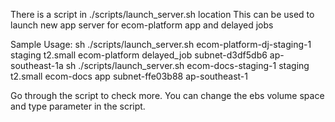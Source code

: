 There is a script in ./scripts/launch_server.sh location
This can be used to launch new app server for ecom-platform app and
delayed jobs

Sample Usage: 
sh ./scripts/launch_server.sh ecom-platform-dj-staging-1 staging t2.small ecom-platform delayed_job subnet-d3df5db6 ap-southeast-1a
sh ./scripts/launch_server.sh ecom-docs-staging-1 staging t2.small ecom-docs app subnet-ffe03b88 ap-southeast-1

Go through the script to check more.
You can change the ebs volume space and type parameter in the script.

